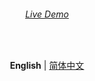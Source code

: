 <h6 align='center'>
<a href="https://qianqianplus.cn/">Live Demo</a>
</h6>
<br>

<p align='center'>
<b>English</b> | <a href="https://github.com/liuc-c/qianqian/blob/master/README.zh-CN.md">简体中文</a>
</p>
